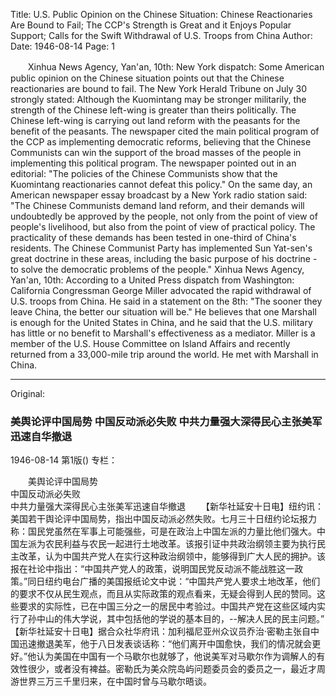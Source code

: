 Title: U.S. Public Opinion on the Chinese Situation: Chinese Reactionaries Are Bound to Fail; The CCP's Strength is Great and it Enjoys Popular Support; Calls for the Swift Withdrawal of U.S. Troops from China
Author:
Date: 1946-08-14
Page: 1

　　Xinhua News Agency, Yan'an, 10th: New York dispatch: Some American public opinion on the Chinese situation points out that the Chinese reactionaries are bound to fail. The New York Herald Tribune on July 30 strongly stated: Although the Kuomintang may be stronger militarily, the strength of the Chinese left-wing is greater than theirs politically. The Chinese left-wing is carrying out land reform with the peasants for the benefit of the peasants. The newspaper cited the main political program of the CCP as implementing democratic reforms, believing that the Chinese Communists can win the support of the broad masses of the people in implementing this political program. The newspaper pointed out in an editorial: "The policies of the Chinese Communists show that the Kuomintang reactionaries cannot defeat this policy." On the same day, an American newspaper essay broadcast by a New York radio station said: "The Chinese Communists demand land reform, and their demands will undoubtedly be approved by the people, not only from the point of view of people's livelihood, but also from the point of view of practical policy. The practicality of these demands has been tested in one-third of China's residents. The Chinese Communist Party has implemented Sun Yat-sen's great doctrine in these areas, including the basic purpose of his doctrine - to solve the democratic problems of the people."
    Xinhua News Agency, Yan'an, 10th: According to a United Press dispatch from Washington: California Congressman George Miller advocated the rapid withdrawal of U.S. troops from China. He said in a statement on the 8th: "The sooner they leave China, the better our situation will be." He believes that one Marshall is enough for the United States in China, and he said that the U.S. military has little or no benefit to Marshall's effectiveness as a mediator. Miller is a member of the U.S. House Committee on Island Affairs and recently returned from a 33,000-mile trip around the world. He met with Marshall in China.



<hr /> 

Original: 


### 美舆论评中国局势  中国反动派必失败  中共力量强大深得民心主张美军迅速自华撤退

1946-08-14
第1版()
专栏：

　　美舆论评中国局势            
    中国反动派必失败            
    中共力量强大深得民心主张美军迅速自华撤退
　　【新华社延安十日电】纽约讯：美国若干舆论评中国局势，指出中国反动派必然失败。七月三十日纽约论坛报力称：国民党虽然在军事上可能强些，可是在政治上中国左派的力量比他们强大。中国左派为农民利益与农民一起进行土地改革。该报引证中共政治纲领主要为执行民主改革，认为中国共产党人在实行这种政治纲领中，能够得到广大人民的拥护。该报在社论中指出：“中国共产党人的政策，说明国民党反动派不能战胜这一政策。”同日纽约电台广播的美国报纸论文中说：“中国共产党人要求土地改革，他们的要求不仅从民生观点，而且从实际政策的观点看来，无疑会得到人民的赞同。这些要求的实际性，已在中国三分之一的居民中考验过。中国共产党在这些区域内实行了孙中山的伟大学说，其中包括他的学说的基本目的，--解决人民的民主问题。”
    【新华社延安十日电】据合众社华府讯：加利福尼亚州众议员乔治·密勒主张自中国迅速撤退美军，他于八日发表谈话称：“他们离开中国愈快，我们的情况就会更好。”他认为美国在中国有一个马歇尔也就够了，他说美军对马歇尔作为调解人的有效性很少，或者没有裨益。密勒氏为美众院岛屿问题委员会的委员之一，最近才周游世界三万三千里归来，在中国时曾与马歇尔晤谈。
